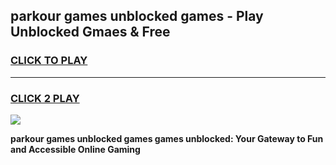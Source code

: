 
## parkour games unblocked games - Play Unblocked Gmaes & Free
<h3>
<a href="https://news.freeplayer.one?title=parkour_games_unblocked_games&ref=16F">CLICK TO PLAY</a></h3>
<hr>

<h3>
<a href="https://news.freeplayer.one?title=parkour_games_unblocked_games&ref=16F">CLICK 2 PLAY</a>
  
</h3>

<a href="https://news.freeplayer.one?title=parkour_games_unblocked_games&ref=16F/"><img src="https://clearcache.store/games.png"></a>


**parkour games unblocked games games unblocked: Your Gateway to Fun and Accessible Online Gaming**
